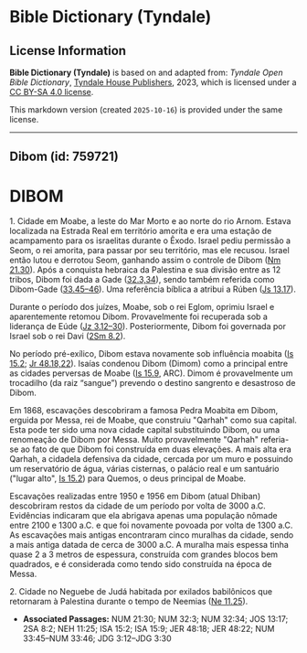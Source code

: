 # Bible Dictionary (Tyndale)

## License Information

**Bible Dictionary (Tyndale)** is based on and adapted from: _Tyndale Open Bible Dictionary_, [Tyndale House Publishers](https://tyndaleopenresources.com/), 2023, which is licensed under a [CC BY-SA 4.0 license](https://creativecommons.org/licenses/by-sa/4.0/legalcode.en).

This markdown version (created `2025-10-16`) is provided under the same license.



--------------------------------

## Dibom (id: 759721)

DIBOM
=====

1\. Cidade em Moabe, a leste do Mar Morto e ao norte do rio Arnom. Estava localizada na Estrada Real em território amorita e era uma estação de acampamento para os israelitas durante o Êxodo. Israel pediu permissão a Seom, o rei amorita, para passar por seu território, mas ele recusou. Israel então lutou e derrotou Seom, ganhando assim o controle de Dibom ([Nm 21\.30](https://ref.ly/Num21:30)). Após a conquista hebraica da Palestina e sua divisão entre as 12 tribos, Dibom foi dada a Gade ([32\.3,34](https://ref.ly/Num32:3,Num32:34)), sendo também referida como Dibom\-Gade ([33\.45–46](https://ref.ly/Num33:45-Num33:46)). Uma referência bíblica a atribui a Rúben ([Js 13\.17](https://ref.ly/Josh13:17)).

Durante o período dos juízes, Moabe, sob o rei Eglom, oprimiu Israel e aparentemente retomou Dibom. Provavelmente foi recuperada sob a liderança de Eúde ([Jz 3\.12–30](https://ref.ly/Judg3:12-Judg3:30)). Posteriormente, Dibom foi governada por Israel sob o rei Davi ([2Sm 8\.2](https://ref.ly/2Sam8:2)).

No período pré\-exílico, Dibom estava novamente sob influência moabita ([Is 15\.2](https://ref.ly/Isa15:2); [Jr 48\.18,22](https://ref.ly/Jer48:18,Jer48:22)). Isaías condenou Dibom (Dimom) como a principal entre as cidades perversas de Moabe ([Is 15\.9](https://ref.ly/Isa15:9), ARC). Dimom é provavelmente um trocadilho (da raiz “sangue”) prevendo o destino sangrento e desastroso de Dibom.

Em 1868, escavações descobriram a famosa Pedra Moabita em Dibom, erguida por Messa, rei de Moabe, que construiu "Qarhah" como sua capital. Esta pode ter sido uma nova cidade capital substituindo Dibom, ou uma renomeação de Dibom por Messa. Muito provavelmente "Qarhah" referia\-se ao fato de que Dibom foi construída em duas elevações. A mais alta era Qarhah, a cidadela defensiva da cidade, cercada por um muro e possuindo um reservatório de água, várias cisternas, o palácio real e um santuário ("lugar alto", [Is 15\.2](https://ref.ly/Isa15:2)) para Quemos, o deus principal de Moabe.

Escavações realizadas entre 1950 e 1956 em Dibom (atual Dhiban) descobriram restos da cidade de um período por volta de 3000 a.C. Evidências indicaram que ela abrigava apenas uma população nômade entre 2100 e 1300 a.C. e que foi novamente povoada por volta de 1300 a.C. As escavações mais antigas encontraram cinco muralhas da cidade, sendo a mais antiga datada de cerca de 3000 a.C. A muralha mais espessa tinha quase 2 a 3 metros de espessura, construída com grandes blocos bem quadrados, e é considerada como tendo sido construída na época de Messa.

2\. Cidade no Neguebe de Judá habitada por exilados babilônicos que retornaram à Palestina durante o tempo de Neemias ([Ne 11\.25](https://ref.ly/Neh11:25)).

* **Associated Passages:** NUM 21:30; NUM 32:3; NUM 32:34; JOS 13:17; 2SA 8:2; NEH 11:25; ISA 15:2; ISA 15:9; JER 48:18; JER 48:22; NUM 33:45–NUM 33:46; JDG 3:12–JDG 3:30

